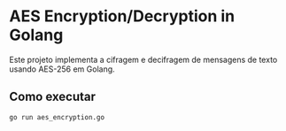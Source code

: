 # AES Encryption/Decryption in Golang

Este projeto implementa a cifragem e decifragem de mensagens de texto usando AES-256 em Golang. 

## Como executar
```bash
go run aes_encryption.go
